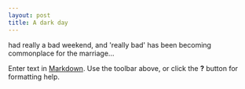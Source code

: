 ```yaml
---
layout: post
title: A dark day
---
```


had really a bad weekend, and 'really bad' has been becoming commonplace for the marriage...


Enter text in [Markdown](http://daringfireball.net/projects/markdown/). Use the toolbar above, or click the **?** button for formatting help.
